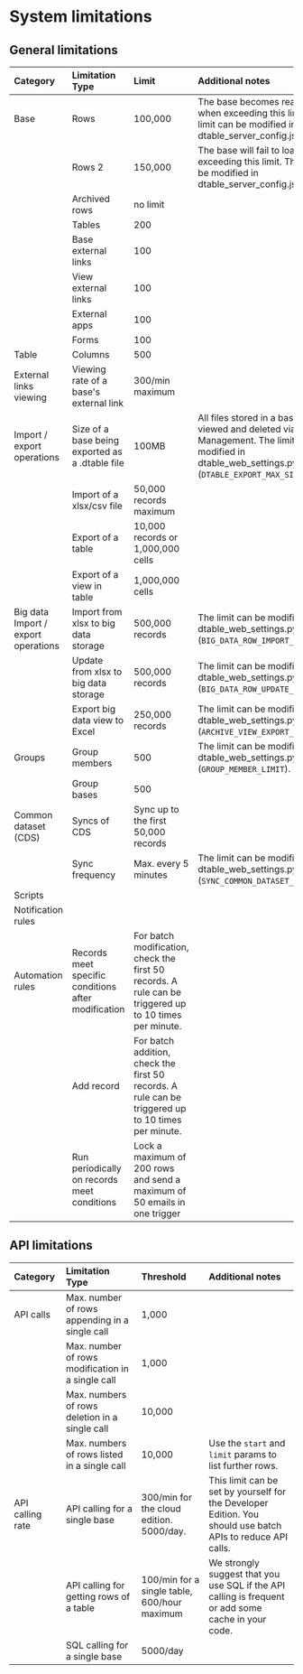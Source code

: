 # System limitations

## General limitations

| Category                            | Limitation Type                                     | Limit                                                                                                  | Additional notes                                                                                                                                                                                                                |
| :---------------------------------- | :-------------------------------------------------- | :----------------------------------------------------------------------------------------------------- | :------------------------------------------------------------------------------------------------------------------------------------------------------------------------------------------------------------------------------ |
| Base                                | Rows                                                | 100,000                                                                                                | The base becomes read-only when exceeding this limit. The limit can be modified in dtable_server_config.json. |                                                        
|                                     | Rows 2                                              | 150,000                                                                                                | The base will fail to load when exceeding this limit. The limit can be modified in dtable_server_config.json. |
|                                     | Archived rows                                       | no limit                                                                                               |                                                                                                                                                                                                                                 |
|                                     | Tables                                              | 200                                                                                                    |                                                                                                                                                                                                                                 |
|                                     | Base external links                                 | 100                                                                                                    |                                                                                                                                                                                                                                 |
|                                     | View external links                                 | 100                                                                                                    |                                                                                                                                                                                                                                 |
|                                     | External apps                                       | 100                                                                                                    |                                                                                                                                                                                                                                 |
|                                     | Forms                                               | 100                                                                                                    |                                                                                                                                                                                                                                 |
| Table                               | Columns                                             | 500                                                                                                    |                                                                                                                                                                                                                                 |
| External links viewing              | Viewing rate of a base's external link              | 300/min maximum                                                                                        |                                                                                                                                                                                                                                 |
| Import / export operations          | Size of a base being exported as a .dtable file     | 100MB                                                                                                  | All files stored in a base can be viewed and deleted via File Management. The limit can be modified in dtable_web_settings.py (`DTABLE_EXPORT_MAX_SIZE`). |
|                                     | Import of a xlsx/csv file                           | 50,000 records maximum                                                                                 |                                                                                                                                                                                                                                 |
|                                     | Export of a table                                   | 10,000 records or 1,000,000 cells                                                                      |                                                                                                                                                                                                                                 |
|                                     | Export of a view in table                           | 1,000,000 cells                                                                                        |                                                                                                                                                                                                                                 |
| Big data Import / export operations | Import from xlsx to big data storage                | 500,000 records                                                                                        | The limit can be modified in dtable_web_settings.py (`BIG_DATA_ROW_IMPORT_LIMIT`).     |
|                                     | Update from xlsx to big data storage                | 500,000 records                                                                                        | The limit can be modified in dtable_web_settings.py (`BIG_DATA_ROW_UPDATE_LIMIT`).     |
|                                     | Export big data view to Excel                       | 250,000 records                                                                                        | The limit can be modified in dtable_web_settings.py (`ARCHIVE_VIEW_EXPORT_ROW_LIMIT`).   |
| Groups                              | Group members                                       | 500                                                                                                    | The limit can be modified in dtable_web_settings.py (`GROUP_MEMBER_LIMIT`).    |
|                                     | Group bases                                         | 500                                                                                                    |                                                                                                                                                                                                                                 |
| Common dataset (CDS)                | Syncs of CDS                                        | Sync up to the first 50,000 records                                                                    |                                                                                                                                                                                                                                 |
|                                     | Sync frequency                                      | Max. every 5 minutes                                                                                   | The limit can be modified in dtable_web_settings.py (`SYNC_COMMON_DATASET_INTERVAL`).                                                                                                                             |
| Scripts                             |                                                     |                                                                                                        |                                                                                                                                                                                                                                 |
| Notification rules                  |                                                     |                                                                                                        |                                                                                                                                                                                                                                 |
| Automation rules                    | Records meet specific conditions after modification | For batch modification, check the first 50 records. A rule can be triggered up to 10 times per minute. |                                                                                                                                                                                                                                 |
|                                     | Add record                                          | For batch addition, check the first 50 records. A rule can be triggered up to 10 times per minute.     |                                                                                                                                                                                                                                 |
|                                     | Run periodically on records meet conditions         | Lock a maximum of 200 rows and send a maximum of 50 emails in one trigger                              |                                                                                                                                                                                                                                 |

## API limitations

| Category         | Limitation Type                                   | Threshold                                    | Additional notes                                                                                            |
| :--------------- | :------------------------------------------------ | :------------------------------------------- | :---------------------------------------------------------------------------------------------------------- |
| API calls        | Max. number of rows appending in a single call    | 1,000                                        |                                                                                                             |
|                  | Max. number of rows modification in a single call | 1,000                                        |                                                                                                             |
|                  | Max. numbers of rows deletion in a single call    | 10,000                                       |                                                                                                             |
|                  | Max. numbers of rows listed in a single call      | 10,000                                       | Use the `start` and `limit` params to list further rows.                                                    |
| API calling rate | API calling for a single base                     | 300/min for the cloud edition. 5000/day.     | This limit can be set by yourself for the Developer Edition. You should use batch APIs to reduce API calls. |
|                  | API calling for getting rows of a table           | 100/min for a single table, 600/hour maximum | We strongly suggest that you use SQL if the API calling is frequent or add some cache in your code.         |
|                  | SQL calling for a single base                     | 5000/day                                     |                                                                                                             |
